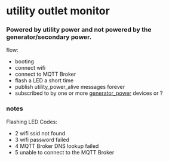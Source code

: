 # utility outlet monitor
### Powered by utility power and not powered by the generator/secondary power.

flow:
 - booting
 - connect wifi
 - connect to MQTT Broker
 - flash a LED a short time
 - publish utility_power_alive messages forever
 - subscribed to by one or more [generator_power](../.../generator_power) devices or ?

### notes
Flashing LED Codes:   
   - 2 wifi ssid not found
   - 3 wifi password failed
   - 4 MQTT Broker DNS lookup failed
   - 5 unable to connect to the MQTT Broker
